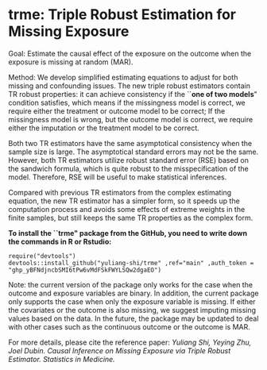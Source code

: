 # trme: Triple Robust Estimation for Missing Exposure
Goal: Estimate the causal effect of the exposure on the outcome when the exposure is missing at random (MAR). 

Method: We develop simplified estimating equations to adjust for both missing and confounding issues. The new triple robust estimators contain TR robust properties: it can achieve consistency if the ``**one of two models**" condition satisfies, which means if the missingness model is correct, we require either the treatment or outcome model to be correct; If the missingness model is wrong, but the outcome model is correct, we require either the imputation or the treatment model to be correct.

Both two TR estimators have the same asymptotical consistency when the sample size is large. The asymptotical standard errors may not be the same. However, both TR estimators utilize robust standard error (RSE) based on the sandwich formula, which is quite robust to the misspecification of the model. Therefore, RSE will be useful to make statistical inferences.

Compared with previous TR estimators from the complex estimating equation, the new TR estimator has a simpler form, so it speeds up the computation process and avoids some effects of extreme weights in the finite samples, but still keeps the same TR properties as the complex form. 


**To install the ``trme" package from the GitHub, you need to write down the commands in R or Rstudio:**
```
require("devtools")
devtools::install_github("yuliang-shi/trme" ,ref="main" ,auth_token = "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")
```

Note: the current version of the package only works for the case when the outcome and exposure variables are binary. In addition, the current package only supports the case when only the exposure variable is missing. If either the covariates or the outcome is also missing, we suggest imputing missing values based on the data. In the future, the package may be updated to deal with other cases such as the continuous outcome or the outcome is MAR.

For more details, please cite the reference paper: *Yuliang Shi, Yeying Zhu, Joel Dubin. Causal Inference on Missing Exposure via Triple Robust Estimator. Statistics in Medicine.*
